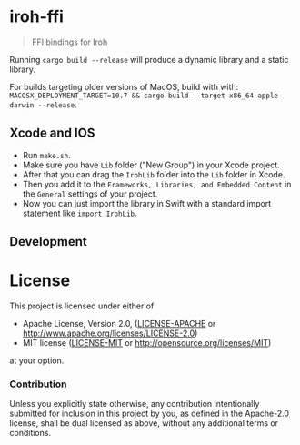 # iroh-ffi 

> FFI bindings for Iroh

Running `cargo build --release` will produce a dynamic library and a static library.

For builds targeting older versions of MacOS, build with with:  `MACOSX_DEPLOYMENT_TARGET=10.7 && cargo build --target x86_64-apple-darwin --release`.

## Xcode and IOS 

- Run `make.sh`. 
- Make sure you have `Lib` folder ("New Group") in your Xcode project.
- After that you can drag the `IrohLib` folder into the `Lib` folder in Xcode. 
- Then you add it to the `Frameworks, Libraries, and Embedded Content` in the `General` settings of your project. 
- Now you can just import the library in Swift with a standard import statement like `import IrohLib`.

## Development


# License

This project is licensed under either of

 * Apache License, Version 2.0, ([LICENSE-APACHE](LICENSE-APACHE) or
   http://www.apache.org/licenses/LICENSE-2.0)
 * MIT license ([LICENSE-MIT](LICENSE-MIT) or
   http://opensource.org/licenses/MIT)

at your option.

### Contribution

Unless you explicitly state otherwise, any contribution intentionally submitted
for inclusion in this project by you, as defined in the Apache-2.0 license,
shall be dual licensed as above, without any additional terms or conditions.
